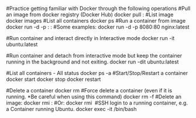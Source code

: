 #Practice getting familiar with Docker through the following operations
#Pull an image from docker registry (Docker Hub)
docker pull <image>:<tag>
#List image
docker images
#List all containers
docker ps
#Run a container from image
docker run -d -p <host port>:<container port> <image>:<tag>
#Some examples:
docker run -d -p 8080:80 nginx:latest

#Run container and interact directly in Interactive mode
docker run -it ubuntu:latest

#Run container and detach from interactive mode but keep the container running in the background and not exiting.
docker run -dit ubuntu:latest

#List all containers - All status
docker ps -a
#Start/Stop/Restart a container
docker start <container id>
docker stop <container id>
docker restart <container id>

#Delete a container
docker rm <container id>
#Force delete a container (even if it is running. *Be careful when using this command)
docker rm <container id> -f
#Delete an image:
docker rmi <image>:<tag>
#Or:
docker rmi <image id>
#SSH login to a running container, e.g. a Container running Ubuntu.
docker exec -it <container id> /bin/bash
